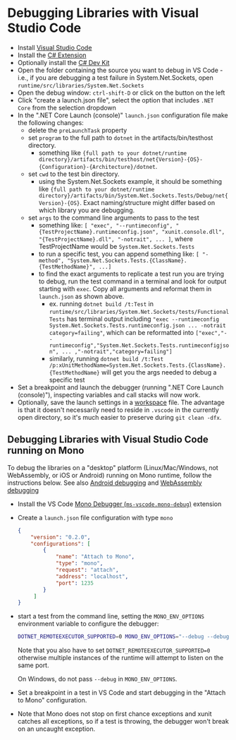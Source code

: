 # Debugging Libraries with Visual Studio Code

- Install [Visual Studio Code](https://code.visualstudio.com/)
- Install the [C# Extension](https://marketplace.visualstudio.com/items?itemName=ms-dotnettools.csharp)
- Optionally install the [C# Dev Kit](https://marketplace.visualstudio.com/items?itemName=ms-dotnettools.csdevkit)
- Open the folder containing the source you want to debug in VS Code - i.e., if you are debugging a test failure in System.Net.Sockets, open `runtime/src/libraries/System.Net.Sockets`
- Open the debug window: `ctrl-shift-D` or click on the button on the left
- Click "create a launch.json file", select the option that includes `.NET Core` from the selection dropdown
- In the ".NET Core Launch (console)" `launch.json` configuration file make the following changes:
  - delete the `preLaunchTask` property
  - set `program` to the full path to `dotnet` in the artifacts/bin/testhost directory.
    - something like `{full path to your dotnet/runtime directory}/artifacts/bin/testhost/net{Version}-{OS}-{Configuration}-{Architecture}/dotnet`.
  - set `cwd` to the test bin directory.
    - using the System.Net.Sockets example, it should be something like `{full path to your dotnet/runtime directory}/artifacts/bin/System.Net.Sockets.Tests/Debug/net{Version}-{OS}`. Exact naming/structure might differ based on which library you are debugging.
  - set `args` to the command line arguments to pass to the test
    - something like: `[ "exec", "--runtimeconfig", "{TestProjectName}.runtimeconfig.json", "xunit.console.dll", "{TestProjectName}.dll", "-notrait", ... ]`, where TestProjectName would be `System.Net.Sockets.Tests`
    - to run a specific test, you can append something like: `[ "-method", "System.Net.Sockets.Tests.{ClassName}.{TestMethodName}", ...]`
    - to find the exact arguments to replicate a test run you are trying to debug, run the test command in a terminal and look for output starting with `exec`. Copy all arguments and reformat them in `launch.json` as shown above.
      - ex. running `dotnet build /t:Test` in `runtime/src/libraries/System.Net.Sockets/tests/FunctionalTests` has terminal output including `"exec --runtimeconfig System.Net.Sockets.Tests.runtimeconfig.json ... -notrait category=failing"`, which can be reformatted into `["exec","--runtimeconfig","System.Net.Sockets.Tests.runtimeconfigjson", ... ,"-notrait","category=failing"]`
      - similarly, running `dotnet build /t:Test /p:xUnitMethodName=System.Net.Sockets.Tests.{ClassName}.{TestMethodName}` will get you the args needed to debug a specific test
- Set a breakpoint and launch the debugger (running ".NET Core Launch (console)"), inspecting variables and call stacks will now work.
- Optionally, save the launch settings in a [workspace](https://code.visualstudio.com/docs/editor/workspaces) file. The advantage is that it doesn't necessarily need to reside in `.vscode` in the currently open directory, so it's much easier to preserve during `git clean -dfx`.

## Debugging Libraries with Visual Studio Code running on Mono

To debug the libraries on a "desktop" platform (Linux/Mac/Windows, not WebAssembly, or iOS or Android) running on Mono runtime, follow the instructions below.
See also [Android debugging](../mono/android-debugging.md) and [WebAssembly debugging](../mono/wasm-debugging.md)

- Install the VS Code [Mono Debugger (`ms-vscode.mono-debug`)](https://marketplace.visualstudio.com/items?itemName=ms-vscode.mono-debug) extension
- Create a `launch.json` file configuration with type `mono`

   ```json
   {
       "version": "0.2.0",
       "configurations": [
           {
               "name": "Attach to Mono",
               "type": "mono",
               "request": "attach",
               "address": "localhost",
               "port": 1235
           }
        ]
   }
   ```

- start a test from the command line, setting the `MONO_ENV_OPTIONS` environment variable to configure the debugger:

  ```sh
  DOTNET_REMOTEEXECUTOR_SUPPORTED=0 MONO_ENV_OPTIONS="--debug --debugger-agent=transport=dt_socket,address=127.0.0.1:1235,server=y,suspend=y" ./dotnet.sh build /t:Test /p:RuntimeFlavor=Mono src/libraries/System.Buffers/tests
  ```

  Note that you also have to set `DOTNET_REMOTEEXECUTOR_SUPPORTED=0` otherwise multiple instances of the runtime will attempt to listen on the same port.

  On Windows, do not pass `--debug` in `MONO_ENV_OPTIONS`.

- Set a breakpoint in a test in VS Code and start debugging in the "Attach to Mono" configuration.
- Note that Mono does not stop on first chance exceptions and xunit catches all exceptions, so if a test is throwing, the debugger won't break on an uncaught exception.
